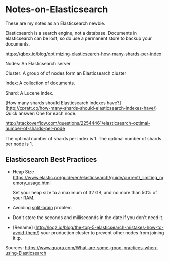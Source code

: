 # Notes-on-Elasticsearch
These are my notes as an Elasticsearch newbie.  

Elasticsearch is a search engine, not a database.  Documents in elasticsearch can be lost, so do use a permanent store to backup your documents. 

https://qbox.io/blog/optimizing-elasticsearch-how-many-shards-per-index

Nodes:  An Elasticsearch server

Cluster: A group of of nodes form an Elasticsearch cluster

Index: A collection of documents.

Shard: A Lucene index.  

[How many shards should Elasticsearch indexes have?] (http://cpratt.co/how-many-shards-should-elasticsearch-indexes-have/)
Quick answer:  One for each node.  

http://stackoverflow.com/questions/22544461/elasticsearch-optimal-number-of-shards-per-node

The optimal number of shards per index is 1.
The optimal number of shards per node is 1.

## Elasticsearch Best Practices

* Heap Size
  https://www.elastic.co/guide/en/elasticsearch/guide/current/_limiting_memory_usage.html

  Set your heap size to a maximum of 32 GB, and no more than 50% of your RAM.
  
* Avoiding [split-brain](http://blog.trifork.com/2013/10/24/how-to-avoid-the-split-brain-problem-in-elasticsearch/) problem

* Don't store the seconds and milliseconds in the date if you don't need it.

* [Rename] (http://logz.io/blog/the-top-5-elasticsearch-mistakes-how-to-avoid-them/) your production cluster to prevent other nodes from joining it :p.  

Sources:
https://www.quora.com/What-are-some-good-practices-when-using-Elasticsearch

